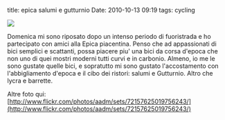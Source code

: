 title: epica salumi e gutturnio
Date: 2010-10-13 09:19
tags: cycling
 

[![](http://dl.dropbox.com/u/179731/1304597870.jpg)](http://www.flickr.com/photos/aadm/sets/72157625019756243)

Domenica mi sono riposato dopo un intenso periodo di fuoristrada e ho
partecipato con amici alla Epica piacentina. Penso che ad appassionati di bici
semplici e scattanti, possa piacere piu' una bici da corsa d'epoca che non uno
di quei mostri moderni tutti curvi e in carbonio. Almeno, io me le sono
gustate quelle bici, e sopratutto mi sono gustato l'accostamento con
l'abbigliamento d'epoca e il cibo dei ristori: salumi e Gutturnio. Altro che
lycra e barrette.

Altre foto qui: [http://www.flickr.com/photos/aadm/sets/72157625019756243/](http://www.flickr.com/photos/aadm/sets/72157625019756243/)

